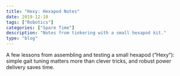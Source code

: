 ```yaml
---
title: "Hexy: Hexapod Notes"
date: 2019-12-10
tags: ["Robotics"]
categories: ["Spare Time"]
description: "Notes from tinkering with a small hexapod kit."
type: "blog"
---
```


A few lessons from assembling and testing a small hexapod (“Hexy”): simple gait tuning matters more than clever tricks, and robust power delivery saves time.

